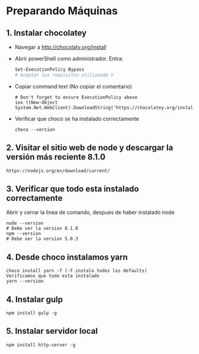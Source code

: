 # Preparando Máquinas

## 1. Instalar chocolatey

* Navegar a http://chocolaty.org/install
* Abrir powerShell como administrador. Entra:

	```sh
	Set-ExecutionPolicy Bypass
	# Aceptar los requisitos utilizando Y
	```

- Copiar command text (No copiar el comentario)

	```
	# Don't forget to ensure ExecutionPolicy above
	iex ((New-Object System.Net.WebClient).DownloadString('https://chocolatey.org/install.ps1'))

	```

- Verificar que choco se ha instalado correctamente

	```
	choco --version
	```

## 2. Visitar el sitio web de node y descargar la versión más reciente 8.1.0
	
	https://nodejs.org/en/download/current/

## 3. Verificar que todo esta instalado correctamente	
	
Abrir y cerrar la linea de comando, despues de haber instalado node
	
```
node --version
# Debe ver la version 8.1.0
npm --version
# Debe ver la version 5.0.3
```
	
## 4. Desde choco instalamos yarn

	
	choco install yarn -f (-f instala todos los defaults)
	Verificamos que todo esta instalado
	yarn --version
	
## 4. Instalar gulp


	npm install gulp -g 

## 5. Instalar servidor local


	npm install http-server -g
